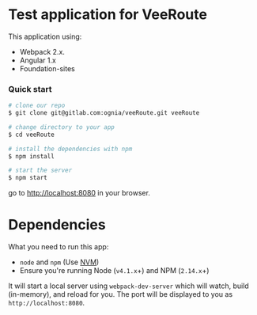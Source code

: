 # Test application for VeeRoute

This application using:
* Webpack 2.x.
* Angular 1.x
* Foundation-sites

### Quick start

```bash
# clone our repo
$ git clone git@gitlab.com:ognia/veeRoute.git veeRoute

# change directory to your app
$ cd veeRoute

# install the dependencies with npm
$ npm install

# start the server
$ npm start
```

go to [http://localhost:8080](http://localhost:8080) in your browser.

# Dependencies

What you need to run this app:
* `node` and `npm` (Use [NVM](https://github.com/creationix/nvm))
* Ensure you're running Node (`v4.1.x`+) and NPM (`2.14.x`+)

It will start a local server using `webpack-dev-server` which will watch, build (in-memory), and reload for you. The port will be displayed to you as `http://localhost:8080`.

